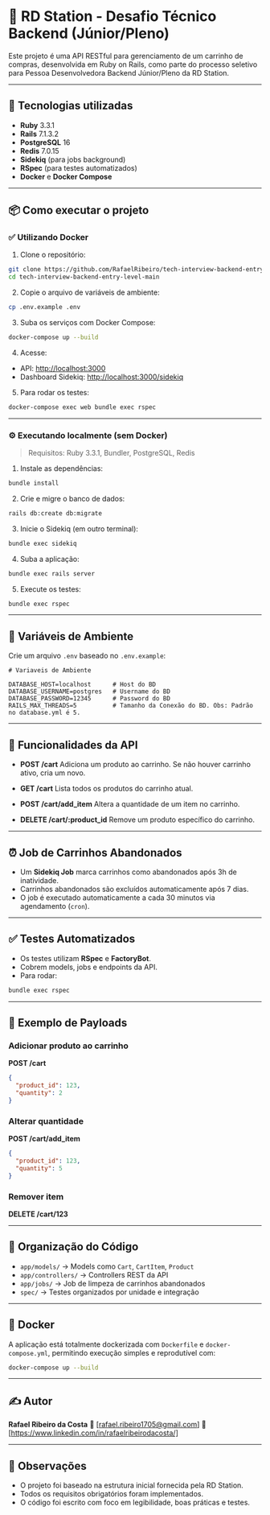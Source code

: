 # 💼 RD Station - Desafio Técnico Backend (Júnior/Pleno)

Este projeto é uma API RESTful para gerenciamento de um carrinho de compras, desenvolvida em Ruby on Rails, como parte do processo seletivo para Pessoa Desenvolvedora Backend Júnior/Pleno da RD Station.

---

## 🧰 Tecnologias utilizadas

* **Ruby** 3.3.1
* **Rails** 7.1.3.2
* **PostgreSQL** 16
* **Redis** 7.0.15
* **Sidekiq** (para jobs background)
* **RSpec** (para testes automatizados)
* **Docker** e **Docker Compose**

---

## 📦 Como executar o projeto

### ✅ Utilizando Docker

1. Clone o repositório:

```bash
git clone https://github.com/RafaelRibeiro/tech-interview-backend-entry-level-main.git
cd tech-interview-backend-entry-level-main
```

2. Copie o arquivo de variáveis de ambiente:

```bash
cp .env.example .env
```

3. Suba os serviços com Docker Compose:

```bash
docker-compose up --build
```

4. Acesse:

* API: [http://localhost:3000](http://localhost:3000)
* Dashboard Sidekiq: [http://localhost:3000/sidekiq](http://localhost:3000/sidekiq)

5. Para rodar os testes:

```bash
docker-compose exec web bundle exec rspec
```

---

### ⚙️ Executando localmente (sem Docker)

> Requisitos: Ruby 3.3.1, Bundler, PostgreSQL, Redis

1. Instale as dependências:

```bash
bundle install
```

2. Crie e migre o banco de dados:

```bash
rails db:create db:migrate
```

3. Inicie o Sidekiq (em outro terminal):

```bash
bundle exec sidekiq
```

4. Suba a aplicação:

```bash
bundle exec rails server
```

5. Execute os testes:

```bash
bundle exec rspec
```

---

## 🔐 Variáveis de Ambiente

Crie um arquivo `.env` baseado no `.env.example`:

```env
# Variaveis de Ambiente

DATABASE_HOST=localhost      # Host do BD
DATABASE_USERNAME=postgres   # Username do BD
DATABASE_PASSWORD=12345      # Password do BD
RAILS_MAX_THREADS=5          # Tamanho da Conexão do BD. Obs: Padrão no database.yml é 5.
```

---

## 🔄 Funcionalidades da API

* **POST /cart**
  Adiciona um produto ao carrinho. Se não houver carrinho ativo, cria um novo.

* **GET /cart**
  Lista todos os produtos do carrinho atual.

* **POST /cart/add\_item**
  Altera a quantidade de um item no carrinho.

* **DELETE /cart/\:product\_id**
  Remove um produto específico do carrinho.

---

## ⏰ Job de Carrinhos Abandonados

* Um **Sidekiq Job** marca carrinhos como abandonados após 3h de inatividade.
* Carrinhos abandonados são excluídos automaticamente após 7 dias.
* O job é executado automaticamente a cada 30 minutos via agendamento (`cron`).

---

## ✅ Testes Automatizados

* Os testes utilizam **RSpec** e **FactoryBot**.
* Cobrem models, jobs e endpoints da API.
* Para rodar:

```bash
bundle exec rspec
```

---

## 🥪 Exemplo de Payloads

### Adicionar produto ao carrinho

**POST /cart**

```json
{
  "product_id": 123,
  "quantity": 2
}
```

### Alterar quantidade

**POST /cart/add\_item**

```json
{
  "product_id": 123,
  "quantity": 5
}
```

### Remover item

**DELETE /cart/123**

---

## 📁 Organização do Código

* `app/models/` → Models como `Cart`, `CartItem`, `Product`
* `app/controllers/` → Controllers REST da API
* `app/jobs/` → Job de limpeza de carrinhos abandonados
* `spec/` → Testes organizados por unidade e integração

---

## 🧊 Docker

A aplicação está totalmente dockerizada com `Dockerfile` e `docker-compose.yml`, permitindo execução simples e reprodutível com:

```bash
docker-compose up --build
```

---

## ✍️ Autor

**Rafael Ribeiro da Costa**
📧 \[rafael.ribeiro1705@gmail.com]
🔗 [https://www.linkedin.com/in/rafaelribeirodacosta/]

---

## 📌 Observações

* O projeto foi baseado na estrutura inicial fornecida pela RD Station.
* Todos os requisitos obrigatórios foram implementados.
* O código foi escrito com foco em legibilidade, boas práticas e testes.
